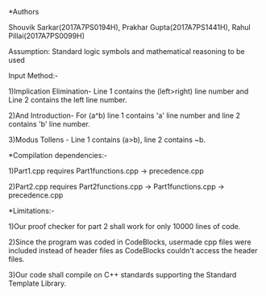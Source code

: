 *Authors

Shouvik Sarkar(2017A7PS0194H), Prakhar Gupta(2017A7PS1441H), Rahul Pillai(2017A7PS0099H)

Assumption: Standard logic symbols and mathematical reasoning to be used

Input Method:-

1)Implication Elimination- Line 1 contains the (left>right) line number and Line 2 contains the left line number.

2)And Introduction- For (a^b) line 1 contains 'a' line number and line 2 contains 'b' line number.

3)Modus Tollens - Line 1 contains (a>b), line 2 contains ~b.


*Compilation dependencies:-

1)Part1.cpp requires Part1functions.cpp -> precedence.cpp

2)Part2.cpp requires Part2functions.cpp -> Part1functions.cpp -> precedence.cpp

*Limitations:-

1)Our proof checker for part 2 shall work for only 10000 lines of code.

2)Since the program was coded in CodeBlocks, usermade cpp files were included instead of header files as CodeBlocks couldn't access the header files.

3)Our code shall compile on C++ standards supporting the Standard Template Library.
